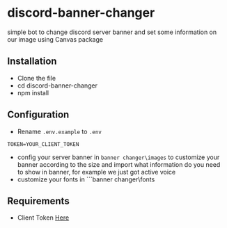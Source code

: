 # discord-banner-changer
simple bot to change discord server banner and set some information on our image using Canvas package

## Installation
- Clone the file
- cd discord-banner-changer
- npm install

## Configuration
- Rename `.env.example` to `.env`
```.env
TOKEN=YOUR_CLIENT_TOKEN
```
- config your server banner in ```banner changer\images``` to customize your banner according to the size and import what information do you need to show in banner, for example we just got active voice
- customize your fonts in ```banner changer\fonts

## Requirements
-  Client Token [Here](https://discordjs.guide/creating-your-bot/)
